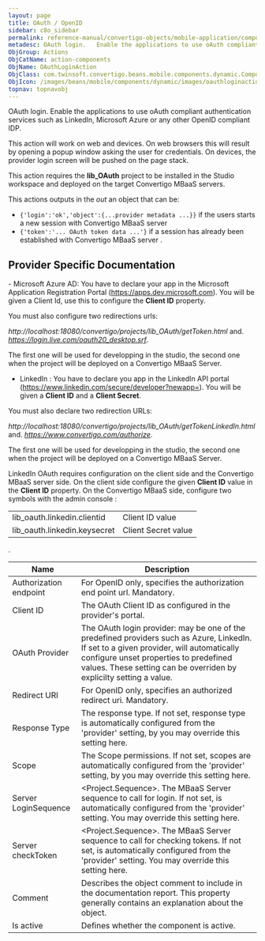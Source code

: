 ```yaml
---
layout: page
title: OAuth / OpenID
sidebar: c8o_sidebar
permalink: reference-manual/convertigo-objects/mobile-application/components/action-components/oauth-openid/
metadesc: OAuth login.   Enable the applications to use oAuth compliant authentication services such as LinkedIn, Microsoft Azure or any other OpenID compliant 
ObjGroup: Actions
ObjCatName: action-components
ObjName: OAuthLoginAction
ObjClass: com.twinsoft.convertigo.beans.mobile.components.dynamic.ComponentManager$1
ObjIcon: /images/beans/mobile/components/dynamic/images/oauthloginaction_color_32x32.png
topnav: topnavobj
---
```

OAuth login. 
 Enable the applications to use oAuth compliant authentication services such as LinkedIn, Microsoft Azure or any other OpenID compliant IDP.

This action will work on web and devices. On web browsers this will result by opening a popup window asking the user for credentials. On devices, the provider login screen will be pushed on the page stack.

This action requires the <b>lib_OAuth</b> project to be installed in the Studio workspace and deployed on the target Convertigo MBaaS servers.

This actions outputs in the <i>out</i> an object that can be:
 - <code>{'login':'ok','object':{...provider metadata ...}}</code> if the users starts a new session with Convertigo MBaaS server
 - <code>{'token':'... OAuth token data ...'}</code> if a session has already been established with Convertigo MBaaS server
.

<h2>Provider Specific Documentation</h2>
 - Microsoft Azure AD: You have to declare your app in the Microsoft Application Registration Portal (<a href='https://apps.dev.microsoft.com' target='_blank'>https://apps.dev.microsoft.com</a>). You will be given a Client Id, use this to configure the <b>Client ID</b> property.

You must also configure two redirections urls:

 <i>http://localhost:18080/convertigo/projects/lib_OAuth/getToken.html</i> and.
 <i>https://login.live.com/oauth20_desktop.srf</i>.

The first one will be used for developping in the studio, the second one when the project will be deployed on a Convertigo MBaaS Server.

 - LinkedIn : You have to declare you app in the LinkedIn API portal (<a href='https://www.linkedin.com/secure/developer?newapp=' target='_blank'>https://www.linkedin.com/secure/developer?newapp=</a>). You will be given a <b>Client ID</b> and a <b>Client Secret</b>.

You must also declare two redirection URLs:

<i>http://localhost:18080/convertigo/projects/lib_OAuth/getTokenLinkedIn.html</i> and.
<i>https://www.convertigo.com/authorize</i>.

The first one will be used for developping in the studio, the second one when the project will be deployed on a Convertigo MBaaS Server.

LinkedIn OAuth requires configuration on the client side and the Convertigo MBaaS server side. On the client side configure the given <b>Client ID</b> value in the <b>Client ID</b> property. On the Convertigo MBaaS side,  configure two symbols with the admin console :<table><tr><td>lib_oauth.linkedin.clientid</td><td>Client ID value</td></tr><tr><td>lib_oauth.linkedin.keysecret</td><td>Client Secret value</td></tr></table>
.

Name | Description 
--- | ---
Authorization endpoint | For OpenID only, specifies the authorization end point url. Mandatory.
Client ID | The OAuth Client ID as configured in the provider's portal.
OAuth Provider | The OAuth login provider: may be one of the predefined providers such as Azure, LinkedIn. If set to a given provider, will automatically configure unset properties to predefined values. These setting can be overriden by explicilty setting a value.
Redirect URI | For OpenID only, specifies an authorized redirect uri. Mandatory.
Response Type | The response type. If not set, response type is automatically configured from the 'provider' setting, by you may override this setting here.
Scope | The Scope permissions. If not set, scopes are automatically configured from the 'provider' setting, by you may override this setting here.
Server LoginSequence | &lt;Project.Sequence&gt;. The MBaaS Server sequence to call for login. If not set, is automatically configured from the 'provider' setting. You may override this setting here.
Server checkToken | &lt;Project.Sequence&gt;. The MBaaS Server sequence to call for checking tokens. If not set, is automatically configured from the 'provider' setting. You may override this setting here.
Comment | Describes the object comment to include in the documentation report.  This property generally contains an explanation about the object. 
Is active | Defines whether the component is active. 

